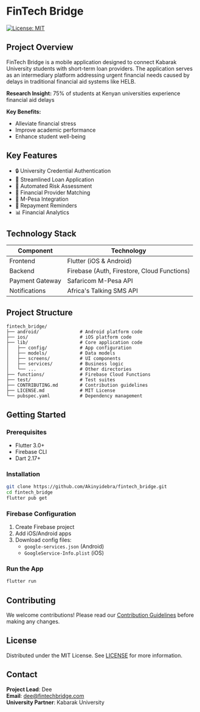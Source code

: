 # FinTech Bridge

[![License: MIT](https://img.shields.io/badge/License-MIT-yellow.svg)](https://opensource.org/licenses/MIT)

## Project Overview

FinTech Bridge is a mobile application designed to connect Kabarak University students with short-term loan providers. The application serves as an intermediary platform addressing urgent financial needs caused by delays in traditional financial aid systems like HELB.

**Research Insight:** 75% of students at Kenyan universities experience financial aid delays

**Key Benefits:**
- Alleviate financial stress
- Improve academic performance
- Enhance student well-being

## Key Features

- 🔒 University Credential Authentication
- 📄 Streamlined Loan Application
- 🤖 Automated Risk Assessment
- 🤝 Financial Provider Matching
- 💸 M-Pesa Integration
- 🔔 Repayment Reminders
- 📊 Financial Analytics

## Technology Stack

| Component       | Technology                          |
|-----------------|-------------------------------------|
| Frontend        | Flutter (iOS & Android)             |
| Backend         | Firebase (Auth, Firestore, Cloud Functions) |
| Payment Gateway | Safaricom M-Pesa API                |
| Notifications   | Africa's Talking SMS API            |

## Project Structure

```
fintech_bridge/
├── android/               # Android platform code
├── ios/                   # iOS platform code
├── lib/                   # Core application code
│   ├── config/            # App configuration
│   ├── models/            # Data models
│   ├── screens/           # UI components
│   ├── services/          # Business logic
│   └── ...                # Other directories
├── functions/             # Firebase Cloud Functions
├── test/                  # Test suites
├── CONTRIBUTING.md        # Contribution guidelines
├── LICENSE.md             # MIT License
└── pubspec.yaml           # Dependency management
```

## Getting Started

### Prerequisites
- Flutter 3.0+
- Firebase CLI
- Dart 2.17+

### Installation
```bash
git clone https://github.com/Akinyidebra/fintech_bridge.git
cd fintech_bridge
flutter pub get
```

### Firebase Configuration
1. Create Firebase project
2. Add iOS/Android apps
3. Download config files:
   - `google-services.json` (Android)
   - `GoogleService-Info.plist` (iOS)

### Run the App
```bash
flutter run
```

## Contributing

We welcome contributions! Please read our [Contribution Guidelines](CONTRIBUTING.md) before making any changes.

## License

Distributed under the MIT License. See [LICENSE](LICENSE) for more information.

## Contact

**Project Lead**: Dee  
**Email**: dee@fintechbridge.com  
**University Partner**: Kabarak University